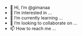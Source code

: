 - 👋 Hi, I’m @gimanaa
- 👀 I’m interested in ...
- 🌱 I’m currently learning ...
- 💞️ I’m looking to collaborate on ...
- 📫 How to reach me ...

<!---
gimanaa/gimanaa is a ✨ special ✨ repository because its `README.md` (this file) appears on your GitHub profile.
You can click the Preview link to take a look at your changes.
--->
